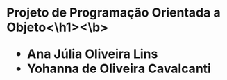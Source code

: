 <b><h1>Projeto de Programação Orientada a Objeto<\h1><\b>



- Ana Júlia Oliveira Lins 
- Yohanna de Oliveira Cavalcanti 

